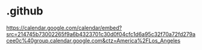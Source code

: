 # .github

https://calendar.google.com/calendar/embed?src=214745b73002265f9a6b4323701c30d0f04cfc1d6a95c32f70a72fd279acee0c%40group.calendar.google.com&ctz=America%2FLos_Angeles
